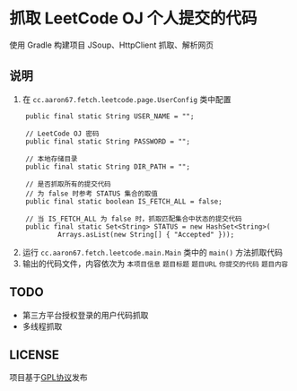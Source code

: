 # 抓取 LeetCode OJ 个人提交的代码
使用
Gradle 构建项目
JSoup、HttpClient 抓取、解析网页

## 说明
1. 在 `cc.aaron67.fetch.leetcode.page.UserConfig` 类中配置
```// LeetCode OJ 账号
	public final static String USER_NAME = "";

	// LeetCode OJ 密码
	public final static String PASSWORD = "";

	// 本地存储目录
	public final static String DIR_PATH = "";

	// 是否抓取所有的提交代码
	// 为 false 时参考 STATUS 集合的取值
	public final static boolean IS_FETCH_ALL = false;

	// 当 IS_FETCH_ALL 为 false 时，抓取匹配集合中状态的提交代码
	public final static Set<String> STATUS = new HashSet<String>(
			Arrays.asList(new String[] { "Accepted" }));
```
2. 运行 `cc.aaron67.fetch.leetcode.main.Main` 类中的 `main()` 方法抓取代码
3. 输出的代码文件，内容依次为
   `本项目信息`
   `题目标题`
   `题目URL`
   `你提交的代码`
   `题目内容`

## TODO
* 第三方平台授权登录的用户代码抓取
* 多线程抓取

## LICENSE
项目基于[GPL协议](http://www.gnu.org/licenses/gpl.html)发布